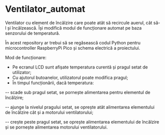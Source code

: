 # Ventilator_automat

Ventilator cu element de încălzire care poate atât să recircule auerul, cât să-l și încălzească. Își modifică modul de funcționare automat pe baza senzorului de temperatură.

În acest repository ar trebui să se regăsească codul Python pentru microcontroller RaspberryPi Pico și schema electrică a proiectului.

Mod de funcționare:
- Pe ecranul LCD sunt afișate temperatura curentă și pragul setat de utilizator;
- Cu ajutorul butoanelor, utilizatorul poate modifica pragul;
- În timpul funcționării, dacă temperatura:

-- scade sub pragul setat, se pornește alimentarea pentru elementul de încălzire;

-- ajunge la nivelul pragului setat, se oprește atât alimentarea elementului de încălzire cât și a motorului ventilatorului;

-- crește peste pragul setat, se oprește alimentarea elementului de încălzire și se pornește alimentarea motorului ventilatorului.
